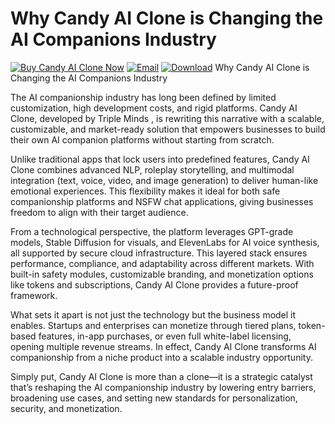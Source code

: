 # Why Candy AI Clone is Changing the AI Companions Industry
[![Buy Candy AI Clone Now](https://img.shields.io/badge/Buy%20Now-black)](https://tripleminds.co/white-label/candy-ai-clone/)
[![Email](https://img.shields.io/badge/Email-red)](mailto:sales@tripleminds.co)
[![Download](https://img.shields.io/badge/Download-gold)](https://tripleminds.co/white-label/candy-ai-clone/)
Why Candy AI Clone is Changing the AI Companions Industry

The AI companionship industry has long been defined by limited customization, high development costs, and rigid platforms. Candy AI Clone, developed by Triple Minds
, is rewriting this narrative with a scalable, customizable, and market-ready solution that empowers businesses to build their own AI companion platforms without starting from scratch.

Unlike traditional apps that lock users into predefined features, Candy AI Clone combines advanced NLP, roleplay storytelling, and multimodal integration (text, voice, video, and image generation) to deliver human-like emotional experiences. This flexibility makes it ideal for both safe companionship platforms and NSFW chat applications, giving businesses freedom to align with their target audience.

From a technological perspective, the platform leverages GPT-grade models, Stable Diffusion for visuals, and ElevenLabs for AI voice synthesis, all supported by secure cloud infrastructure. This layered stack ensures performance, compliance, and adaptability across different markets. With built-in safety modules, customizable branding, and monetization options like tokens and subscriptions, Candy AI Clone provides a future-proof framework.

What sets it apart is not just the technology but the business model it enables. Startups and enterprises can monetize through tiered plans, token-based features, in-app purchases, or even full white-label licensing, opening multiple revenue streams. In effect, Candy AI Clone transforms AI companionship from a niche product into a scalable industry opportunity.

Simply put, Candy AI Clone is more than a clone—it is a strategic catalyst that’s reshaping the AI companionship industry by lowering entry barriers, broadening use cases, and setting new standards for personalization, security, and monetization.
